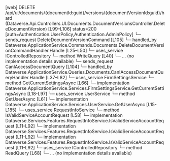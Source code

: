 [web] DELETE /api/ui/documents/{documentId:guid}/versions/{documentVersionId:guid}/hard  (Dataverse.Api.Controllers.UI.Documents.DocumentVersionsController.DeleteDocumentVersion)  [L99–L106] status=200 [auth=Authentication.UserPolicy,Authentication.AdminPolicy]
  └─ sends_request DeleteDocumentVersionCommand [L105]
    └─ handled_by Dataverse.ApplicationService.Commands.Documents.DeleteDocumentVersionCommandHandler.Handle [L25–L50]
      └─ uses_service IControlledRepository<DocumentVersion>
        └─ method WriteQuery [L40]
          └─ ... (no implementation details available)
  └─ sends_request CanIAccessDocumentQuery [L104]
    └─ handled_by Dataverse.ApplicationService.Queries.Documents.CanIAccessDocumentQueryHandler.Handle [L37–L82]
      └─ uses_service FirmSettingsService
        └─ method GetCurrentSettingsAsync [L66]
          └─ implementation Dataverse.ApplicationService.Services.FirmSettingsService.GetCurrentSettingsAsync [L18-L97]
      └─ uses_service UserService
        └─ method GetUserAsync [L61]
          └─ implementation Dataverse.ApplicationService.Services.UserService.GetUserAsync [L15-L185]
      └─ uses_service RequestInfoService
        └─ method IsValidServiceAccountRequest [L58]
          └─ implementation Dataverse.Services.Features.RequestInfoService.IsValidServiceAccountRequest [L11-L92]
          └─ implementation Dataverse.Services.Features.RequestInfoService.IsValidServiceAccountRequest [L11-L92]
          └─ implementation Dataverse.Services.Features.RequestInfoService.IsValidServiceAccountRequest [L11-L92]
      └─ uses_service IControlledRepository<Document>
        └─ method ReadQuery [L68]
          └─ ... (no implementation details available)

